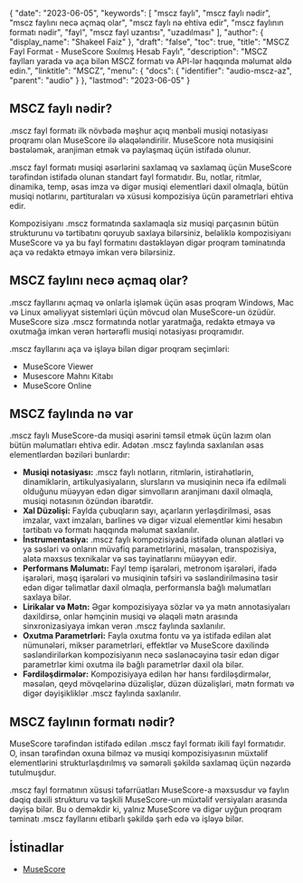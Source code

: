{
  "date": "2023-06-05",
  "keywords": [
"mscz faylı",
"mscz faylı nədir",
"mscz faylını necə açmaq olar",
"mscz faylı nə ehtiva edir",
"mscz faylının formatı nədir",
"fayl",
"mscz fayl uzantısı",
"uzadılması"
],
  "author": {
    "display_name": "Shakeel Faiz"
},
  "draft": "false",
  "toc": true,
  "title": "MSCZ Fayl Format - MuseScore Sıxılmış Hesab Faylı",
  "description": "MSCZ faylları yarada və aça bilən MSCZ formatı və API-lər haqqında məlumat əldə edin.",
  "linktitle": "MSCZ",
  "menu": {
    "docs": {
      "identifier": "audio-mscz-az",
      "parent": "audio"
}
},
  "lastmod": "2023-06-05"
}

## MSCZ faylı nədir?

.mscz fayl formatı ilk növbədə məşhur açıq mənbəli musiqi notasiyası proqramı olan MuseScore ilə əlaqələndirilir. MuseScore nota musiqisini bəstələmək, aranjiman etmək və paylaşmaq üçün istifadə olunur.

.mscz fayl formatı musiqi əsərlərini saxlamaq və saxlamaq üçün MuseScore tərəfindən istifadə olunan standart fayl formatıdır. Bu, notlar, ritmlər, dinamika, temp, əsas imza və digər musiqi elementləri daxil olmaqla, bütün musiqi notlarını, partituraları və xüsusi kompozisiya üçün parametrləri ehtiva edir.

Kompozisiyanı .mscz formatında saxlamaqla siz musiqi parçasının bütün strukturunu və tərtibatını qoruyub saxlaya bilərsiniz, beləliklə kompozisiyanı MuseScore və ya bu fayl formatını dəstəkləyən digər proqram təminatında aça və redaktə etməyə imkan verə bilərsiniz.

## MSCZ faylını necə açmaq olar?

.mscz fayllarını açmaq və onlarla işləmək üçün əsas proqram Windows, Mac və Linux əməliyyat sistemləri üçün mövcud olan MuseScore-un özüdür. MuseScore sizə .mscz formatında notlar yaratmağa, redaktə etməyə və oxutmağa imkan verən hərtərəfli musiqi notasiyası proqramıdır.

.mscz fayllarını aça və işləyə bilən digər proqram seçimləri:

- MuseScore Viewer
- Musescore Mahnı Kitabı
- MuseScore Online

## MSCZ faylında nə var

.mscz faylı MuseScore-da musiqi əsərini təmsil etmək üçün lazım olan bütün məlumatları ehtiva edir. Adətən .mscz faylında saxlanılan əsas elementlərdən bəziləri bunlardır:

- **Musiqi notasiyası:** .mscz faylı notların, ritmlərin, istirahətlərin, dinamiklərin, artikulyasiyaların, slursların və musiqinin necə ifa edilməli olduğunu müəyyən edən digər simvolların aranjimanı daxil olmaqla, musiqi notasının özündən ibarətdir.
- **Xal Düzəlişi:** Faylda çubuqların sayı, açarların yerləşdirilməsi, əsas imzalar, vaxt imzaları, barlines və digər vizual elementlər kimi hesabın tərtibatı və formatı haqqında məlumat saxlanılır.
- **İnstrumentasiya:** .mscz faylı kompozisiyada istifadə olunan alətləri və ya səsləri və onların müvafiq parametrlərini, məsələn, transpozisiya, alətə məxsus texnikalar və səs təyinatlarını müəyyən edir.
- **Performans Məlumatı:** Fayl temp işarələri, metronom işarələri, ifadə işarələri, məşq işarələri və musiqinin təfsiri və səsləndirilməsinə təsir edən digər təlimatlar daxil olmaqla, performansla bağlı məlumatları saxlaya bilər.
- **Lirikalar və Mətn:** Əgər kompozisiyaya sözlər və ya mətn annotasiyaları daxildirsə, onlar həmçinin musiqi və əlaqəli mətn arasında sinxronizasiyaya imkan verən .mscz faylında saxlanılır.
- **Oxutma Parametrləri:** Fayla oxutma fontu və ya istifadə edilən alət nümunələri, mikser parametrləri, effektlər və MuseScore daxilində səsləndirilərkən kompozisiyanın necə səslənəcəyinə təsir edən digər parametrlər kimi oxutma ilə bağlı parametrlər daxil ola bilər.
- **Fərdiləşdirmələr:** Kompozisiyaya edilən hər hansı fərdiləşdirmələr, məsələn, qeyd mövqelərinə düzəlişlər, düzən düzəlişləri, mətn formatı və digər dəyişikliklər .mscz faylında saxlanılır.

## MSCZ faylının formatı nədir?

MuseScore tərəfindən istifadə edilən .mscz fayl formatı ikili fayl formatıdır. O, insan tərəfindən oxuna bilməz və musiqi kompozisiyasının müxtəlif elementlərini strukturlaşdırılmış və səmərəli şəkildə saxlamaq üçün nəzərdə tutulmuşdur.

.mscz fayl formatının xüsusi təfərrüatları MuseScore-a məxsusdur və faylın dəqiq daxili strukturu və təşkili MuseScore-un müxtəlif versiyaları arasında dəyişə bilər. Bu o deməkdir ki, yalnız MuseScore və digər uyğun proqram təminatı .mscz fayllarını etibarlı şəkildə şərh edə və işləyə bilər.

## İstinadlar
* [MuseScore](https://en.wikipedia.org/wiki/MuseScore)


